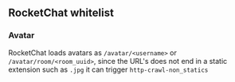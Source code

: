 ## RocketChat whitelist

### Avatar

RocketChat loads avatars as `/avatar/<username>` or `/avatar/room/<room_uuid>`, since the URL's does not end in a static extension such as `.jpg` it can trigger `http-crawl-non_statics`
